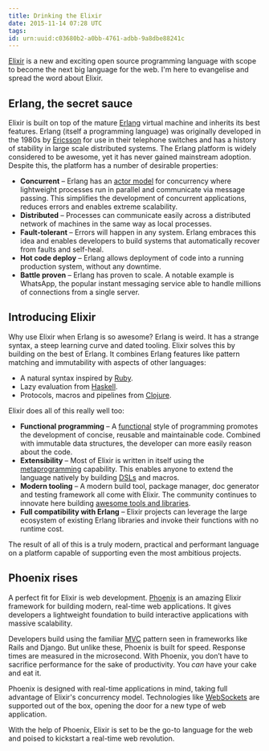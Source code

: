 ```yaml
---
title: Drinking the Elixir
date: 2015-11-14 07:28 UTC
tags:
id: urn:uuid:c03680b2-a0bb-4761-adbb-9a8dbe88241c
---
```


[Elixir](http://elixir-lang.org/) is a new and exciting open source programming language with scope to become the next big language for the web. I'm here to evangelise and spread the word about Elixir.

## Erlang, the secret sauce

Elixir is built on top of the mature [Erlang](http://www.erlang.org/) virtual machine and inherits its best features. Erlang (itself a programming language) was originally developed in the 1980s by [Ericsson](https://en.wikipedia.org/wiki/Ericsson) for use in their telephone switches and has a history of stability in large scale distributed systems. The Erlang platform is widely considered to be awesome, yet it has never gained mainstream adoption. Despite this, the platform has a number of desirable properties:

- **Concurrent** – Erlang has an [actor model](https://en.wikipedia.org/wiki/Actor_model) for concurrency where lightweight processes run in parallel and communicate via message passing. This simplifies the development of concurrent applications, reduces errors and enables extreme scalability.
- **Distributed** – Processes can communicate easily across a distributed network of machines in the same way as local processes.
- **Fault-tolerant** – Errors will happen in any system. Erlang embraces this idea and enables developers to build systems that automatically recover from faults and self-heal.
- **Hot code deploy** – Erlang allows deployment of code into a running production system, without any downtime.
- **Battle proven** – Erlang has proven to scale. A notable example is WhatsApp, the popular instant messaging service able to handle millions of connections from a single server.

## Introducing Elixir

Why use Elixir when Erlang is so awesome? Erlang is weird. It has a strange syntax, a steep learning curve and dated tooling. Elixir solves this by building on the best of Erlang. It combines Erlang features like pattern matching and immutability with aspects of other languages:

- A natural syntax inspired by [Ruby](https://www.ruby-lang.org/).
- Lazy evaluation from [Haskell](https://www.haskell.org/).
- Protocols, macros and pipelines from [Clojure](http://clojure.org/).

Elixir does all of this really well too:

- **Functional programming** – A [functional](https://en.wikipedia.org/wiki/Functional_programming) style of programming promotes the development of concise, reusable and maintainable code. Combined with immutable data structures, the developer can more easily reason about the code.
- **Extensibility** – Most of Elixir is written in itself using the [metaprogramming](https://en.wikipedia.org/wiki/Metaprogramming) capability. This enables anyone to extend the language natively by building [DSLs](https://en.wikipedia.org/wiki/Domain-specific_language) and macros.
- **Modern tooling** – A modern build tool, package manager, doc generator and testing framework all come with Elixir. The community continues to innovate here building [awesome tools and libraries](https://github.com/h4cc/awesome-elixir).
- **Full compatibility with Erlang** – Elixir projects can leverage the large ecosystem of existing Erlang libraries and invoke their functions with no runtime cost.

The result of all of this is a truly modern, practical and performant language on a platform capable of supporting even the most ambitious projects.

## Phoenix rises

A perfect fit for Elixir is web development. [Phoenix](http://www.phoenixframework.org/) is an amazing Elixir framework for building modern, real-time web applications. It gives developers a lightweight foundation to build interactive applications with massive scalability.

Developers build using the familiar [MVC](https://en.wikipedia.org/wiki/Model%E2%80%93view%E2%80%93controller) pattern seen in frameworks like Rails and Django. But unlike these, Phoenix is built for speed. Response times are measured in the microsecond. With Phoenix, you don’t have to sacrifice performance for the sake of productivity. You _can_ have your cake and eat it.

Phoenix is designed with real-time applications in mind, taking full advantage of Elixir's concurrency model. Technologies like [WebSockets](https://en.wikipedia.org/wiki/WebSocket) are supported out of the box, opening the door for a new type of web application.

With the help of Phoenix, Elixir is set to be the go-to language for the web and poised to kickstart a real-time web revolution.

